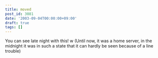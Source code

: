 ```yaml
---
title: moved
post_id: 3081
date: '2003-09-04T00:00:00+09:00'
draft: true
tags: []
---
```


You can see late night with this! w (Until now, it was a home server, in the midnight it was in such a state that it can hardly be seen because of a line trouble)
